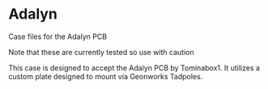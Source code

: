 # Adalyn
Case files for the Adalyn PCB

Note that these are currently tested so use with caution

This case is designed to accept the Adalyn PCB by Tominabox1. It utilizes a custom plate designed to mount via Geonworks Tadpoles.
